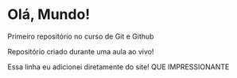 # Olá, Mundo!
 Primeiro repositório no curso de Git e Github

 Repositório criado durante uma aula ao vivo!

Essa linha eu adicionei diretamente do site! QUE IMPRESSIONANTE

